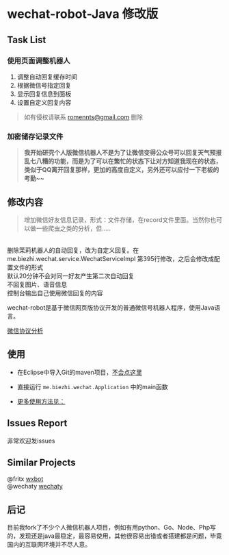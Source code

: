 # wechat-robot-Java 修改版

## Task List
### 使用页面调整机器人

1. 调整自动回复缓存时间
2. 根据微信号指定回复
3. 显示回复信息到面板
4. 设置自定义回复内容

> 如有侵权请联系 romennts@gmail.com 删除

### 加密储存记录文件

> **我开始研究个人版微信机器人不是为了让微信变得公众号可以回复天气预报乱七八糟的功能，而是为了可以在繁忙的状态下让对方知道我现在的状态，类似于QQ离开回复那样，更加的高度自定义，另外还可以应付一下老板的考勤~~**

## 修改内容

> 增加微信好友信息记录，形式：文件存储，在record文件里面。当然你也可以做一些爬虫之类的分析，但.....
<br>
删除茉莉机器人的自动回复，改为自定义回复。在me.biezhi.wechat.service.WechatServiceImpl  第395行修改，之后会修改成配置文件的形式<br>
默认20分钟不会对同一好友产生第二次自动回复<br>
不回复图片、语音信息<br>
控制台输出自己使用微信回复的内容


wechat-robot是基于微信网页版协议开发的普通微信号机器人程序，使用Java语言。

[微信协议分析](doc/protocol.md)

## 使用
* 在Eclipse中导入Git的maven项目，[不会点这里 ](http://www.cnblogs.com/lpshou/p/3199243.html)

* 直接运行 `me.biezhi.wechat.Application` 中的main函数

* [更多使用方法见：](https://github.com/biezhi/wechat-robot/blob/master/README.md)

## Issues Report

非常欢迎发issues

## Similar Projects
@fritx [wxbot](https://github.com/fritx/wxbot)  
@wechaty [wechaty](https://github.com/wechaty/wechaty)  

## 后记
目前我fork了不少个人微信机器人项目，例如有用python、Go、Node、Php写的，发现还是java最稳定，最容易使用，其他很容易出错或者搭建都是问题，毕竟国内的互联网环境并不尽人意。
